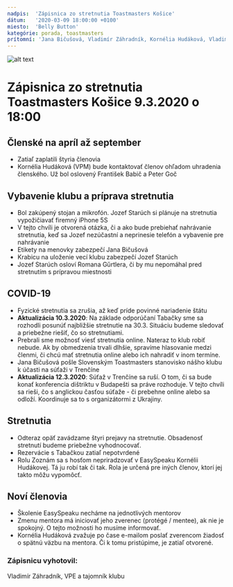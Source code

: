 ```yaml
---
nadpis:  'Zápisnica zo stretnutia Toastmasters Košice'
dátum:   '2020-03-09 18:00:00 +0100'
miesto:  'Belly Button'
kategórie: porada, toastmasters
prítomní: 'Jana Bičušová, Vladimír Záhradník, Kornélia Hudáková, Vladimír Kasarda, Jozef Starúch'
---
```


![alt text][logo]
# Zápisnica zo stretnutia Toastmasters Košice 9.3.2020 o 18:00

## Členské na apríl až september
- Zatiaľ zaplatili štyria členovia
- Kornélia Hudáková (VPM) bude kontaktovať členov ohľadom uhradenia členského. Už bol oslovený František Babič a Peter Goč

## Vybavenie klubu a príprava stretnutia
- Bol zakúpený stojan a mikrofón. Jozef Starúch si plánuje na stretnutia vypožičiavať firemný iPhone 5S
- V tejto chvíli je otvorená otázka, či a ako bude prebiehať nahrávanie stretnutia, keď sa Jozef nezúčastní a neprinesie telefón a vybavenie pre nahrávanie
- Etikety na menovky zabezpečí Jana Bičušová
- Krabicu na uloženie vecí klubu zabezpečí Jozef Starúch
- Jozef Starúch osloví Romana Gűrtlera, či by mu nepomáhal pred stretnutím s prípravou miestnosti

## COVID-19
- Fyzické stretnutia sa zrušia, až keď príde povinné nariadenie štátu
- **Aktualizácia 10.3.2020**: Na základe odporúčaní Tabačky sme sa rozhodli posunúť najbližšie stretnutie na 30.3. Situáciu budeme sledovať a priebežne riešiť, čo so stretnutiami.
- Prebrali sme možnosť viesť stretnutia online. Nateraz to klub robiť nebude. Ak by obmedzenia trvali dlhšie, spravíme hlasovanie medzi členmi, či chcú mať stretnutia online alebo ich nahradiť v inom termíne.
- Jana Bičušová pošle Slovenským Toastmasters stanovisko nášho klubu k účasti na súťaži v Trenčíne
- **Aktualizácia 12.3.2020**: Súťaž v Trenčíne sa ruší. O tom, či sa bude konať konferencia dištriktu v Budapešti sa práve rozhoduje. V tejto chvíli sa rieši, čo s anglickou časťou súťaže - či prebehne online alebo sa odloží. Koordinuje sa to s organizátormi z Ukrajiny.

## Stretnutia
- Odteraz opäť zavádzame štyri prejavy na stretnutie. Obsadenosť stretnutí budeme priebežne vyhodnocovať.
- Rezervácie s Tabačkou zatiaľ nepotvrdené
- Rolu Zoznám sa s hosťom nepriradzovať v EasySpeaku Kornélii Hudákovej. Tá ju robí tak či tak. Rola je určená pre iných členov, ktorí jej takto môžu vypomôcť.

## Noví členovia
- Školenie EasySpeaku necháme na jednotlivých mentorov
- Zmenu mentora má iniciovať jeho zverenec (protégé / mentee), ak nie je spokojný. O tejto možnosti ho musíme informovať.
- Kornélia Hudáková zvažuje po čase e-mailom poslať zverencom žiadosť o spätnú väzbu na mentora. Či k tomu pristúpime, je zatiaľ otvorené.

### Zápisnicu vyhotovil:
Vladimír Záhradník,
VPE a tajomník klubu

[logo]: https://raw.githubusercontent.com/toastmasters-kosice/toastmasters-kosice.github.io/develop/src/images/tmke-logo.jpg "Logo Toastmasters Košice"
